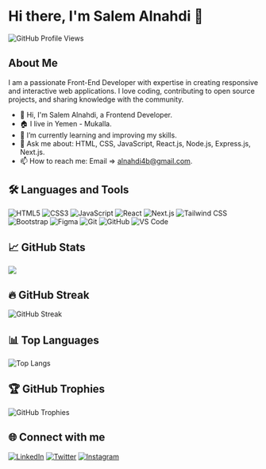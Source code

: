 # Hi there, I'm Salem Alnahdi 👋

![GitHub Profile Views](https://komarev.com/ghpvc/?username=AlnahdiSM&color=brightgreen)

## About Me

I am a passionate Front-End Developer with expertise in creating responsive and interactive web applications. I love coding, contributing to open source projects, and sharing knowledge with the community.

- 👋 Hi, I'm Salem Alnahdi, a Frontend Developer.
- 🏠 I live in Yemen - Mukalla.
- 🌱 I’m currently learning and improving my skills.
- 💬 Ask me about: HTML, CSS, JavaScript, React.js, Node.js, Express.js, Next.js.
- 📫 How to reach me: Email => alnahdi4b@gmail.com.

## 🛠️ Languages and Tools

![HTML5](https://img.shields.io/badge/-HTML5-E34F26?style=flat-square&logo=html5&logoColor=white)
![CSS3](https://img.shields.io/badge/-CSS3-1572B6?style=flat-square&logo=css3)
![JavaScript](https://img.shields.io/badge/-JavaScript-F7DF1E?style=flat-square&logo=javascript&logoColor=black)
![React](https://img.shields.io/badge/-React-61DAFB?style=flat-square&logo=react&logoColor=black)
![Next.js](https://img.shields.io/badge/-Next.js-000000?style=flat-square&logo=next.js&logoColor=white)
![Tailwind CSS](https://img.shields.io/badge/-Tailwind%20CSS-38B2AC?style=flat-square&logo=tailwind-css&logoColor=white)
![Bootstrap](https://img.shields.io/badge/-Bootstrap-7952B3?style=flat-square&logo=bootstrap&logoColor=white)
![Figma](https://img.shields.io/badge/-Figma-F24E1E?style=flat-square&logo=figma&logoColor=white)
![Git](https://img.shields.io/badge/-Git-F05032?style=flat-square&logo=git&logoColor=white)
![GitHub](https://img.shields.io/badge/-GitHub-181717?style=flat-square&logo=github)
![VS Code](https://img.shields.io/badge/-VS%20Code-007ACC?style=flat-square&logo=visual-studio-code)

## 📈 GitHub Stats

<img src="https://github-readme-stats.vercel.app/api?username=AlnahdiSM&count_private=true&show_icons=true&hide_title=true" />

## 🔥 GitHub Streak

![GitHub Streak](https://streak-stats.demolab.com/?user=AlnahdiSM&theme=transparent)

## 📊 Top Languages

![Top Langs](https://github-readme-stats.vercel.app/api/top-langs/?username=AlnahdiSM&layout=compact&theme=transparent)

## 🏆 GitHub Trophies

![GitHub Trophies](https://github-profile-trophy.vercel.app/?username=AlnahdiSM&theme=transparent)

<!--
## 🚀 Projects

### [Project 1](https://github.com/YourUsername/Project1)
Description of project 1.

### [Project 2](https://github.com/YourUsername/Project2)
Description of project 2.
-->
## 🌐 Connect with me

[![LinkedIn](https://img.shields.io/badge/-LinkedIn-blue?style=flat-square&logo=linkedin)](https://www.linkedin.com/in/AlnahdiSM/)
[![Twitter](https://img.shields.io/badge/-Twitter-blue?style=flat-square&logo=twitter)](https://twitter.com/AlnahdiSM)
[![Instagram](https://img.shields.io/badge/-Instagram-purple?style=flat-square&logo=instagram)](https://www.instagram.com/AlnahdiSM/)

